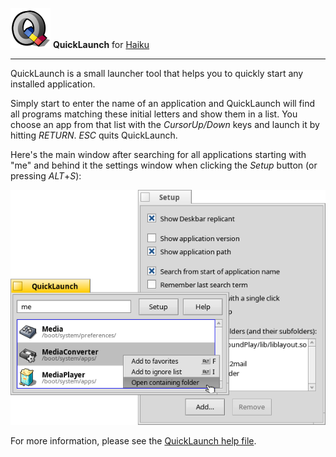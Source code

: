 ![QuickLaunch icon](./images/quicklaunch_icon_64.png)
**QuickLaunch**
for [Haiku](https://www.haiku-os.org)

* * *

QuickLaunch is a small launcher tool that helps you to quickly start any installed application.

Simply start to enter the name of an application and QuickLaunch will find all programs matching these initial letters and show them in a list. You choose an app from that list with the _CursorUp/Down_ keys and launch it by hitting _RETURN_. _ESC_ quits QuickLaunch.

Here's the main window after searching for all applications starting with "me" and behind it the settings window when clicking the _Setup_ button (or pressing _ALT_+_S_):

![QuickLaunch windows](./images/quicklaunch.png)

For more information, please see the [QuickLaunch help file](http://htmlpreview.github.io/?https://github.com/humdingerb/quicklaunch/master/ReadMe.html).
